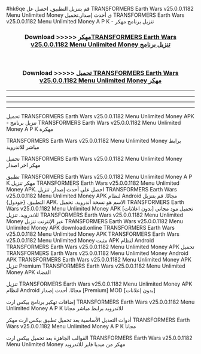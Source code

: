 #hk6qe قم بتنزيل التطبيق. احصل عل TRANSFORMERS Earth Wars v25.0.0.1182 Menu Unlimited Money  ى أحدث إصدار.تحميل TRANSFORMERS Earth Wars v25.0.0.1182 Menu Unlimited Money  A P K - تنزيل برنامج مهكر



<div align="center">
<h3>Download >>>>> <a href="https://ar-sites.web.app/?ar= TRANSFORMERS Earth Wars v25.0.0.1182 Menu Unlimited Money ">مهكرTRANSFORMERS Earth Wars v25.0.0.1182 Menu Unlimited Money  تنزيل برنامج</a></h3><br>

<h3>Download >>>>> <a href="https://ar-sites.web.app/?ar= TRANSFORMERS Earth Wars v25.0.0.1182 Menu Unlimited Money ">تحميل TRANSFORMERS Earth Wars v25.0.0.1182 Menu Unlimited Money  مهكر</a></h3>
</div>


----------------------------------------------------------

----------------------------------------------------------

----------------------------------------------------------

----------------------------------------------------------


تحميل TRANSFORMERS Earth Wars v25.0.0.1182 Menu Unlimited Money  APK - تنزيل برنامج TRANSFORMERS Earth Wars v25.0.0.1182 Menu Unlimited Money  A P K مهكرة

TRANSFORMERS Earth Wars v25.0.0.1182 Menu Unlimited Money  برابط مباشر للاندرويد

تحميل TRANSFORMERS Earth Wars v25.0.0.1182 Menu Unlimited Money  مهكر اخر اصدار

تطبيق TRANSFORMERS Earth Wars v25.0.0.1182 Menu Unlimited Money  A P K مهكر
تنزيل TRANSFORMERS Earth Wars v25.0.0.1182 Menu Unlimited Money  APK. احصل على أحدث إصدار.
تنزيل TRANSFORMERS Earth Wars v25.0.0.1182 Menu Unlimited Money  APK لنظام Android مجانًا.
قم بتنزيل التطبيق. {جودول} APK. الاسم هو نسخة أندرويد.
تحميل TRANSFORMERS Earth Wars v25.0.0.1182 Menu Unlimited Money  APK [بدون اعلانات]
تحميل مود مجاني للاندرويد.
تنزيل TRANSFORMERS Earth Wars v25.0.0.1182 Menu Unlimited Money  عبر الإنترنت
تنزيل TRANSFORMERS Earth Wars v25.0.0.1182 Menu Unlimited Money  APK
download.online TRANSFORMERS Earth Wars v25.0.0.1182 Menu Unlimited Money  APK
TRANSFORMERS Earth Wars v25.0.0.1182 Menu Unlimited Money  مثبت APK لنظام Android
TRANSFORMERS Earth Wars v25.0.0.1182 Menu Unlimited Money  APK
تحميل TRANSFORMERS Earth Wars v25.0.0.1182 Menu Unlimited Money  Android APK
TRANSFORMERS Earth Wars v25.0.0.1182 Menu Unlimited Money  APK تنزيل Premium
TRANSFORMERS Earth Wars v25.0.0.1182 Menu Unlimited Money  APK الفضاء

تنزيل TRANSFORMERS Earth Wars v25.0.0.1182 Menu Unlimited Money  APK لنظام Android مجانًا. أحدث إصدار [Premium] MOD [بدون إعلانات]

إضافات تهكير برنامج بيكس ارت TRANSFORMERS Earth Wars v25.0.0.1182 Menu Unlimited Money  A P K للاندرويد برابط مباشر مجانا

أدوات التعديل الأساسية بعد تحميل تطبيق بيكس ارت مهكر TRANSFORMERS Earth Wars v25.0.0.1182 Menu Unlimited Money  A P K مجانا

القوالب الجاهزة بعد تحميل بيكس ارت TRANSFORMERS Earth Wars v25.0.0.1182 Menu Unlimited Money  مهكر من ميديا فاير للاندرويد



